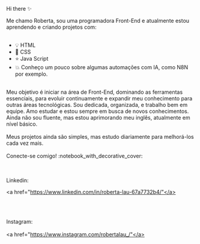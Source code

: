 Hi there :sparkles: <br>

Me chamo Roberta, sou uma programadora Front-End e atualmente estou aprendendo e criando projetos com:
<br>
<br>
- :bulb: HTML 
- :art: CSS
- :star: Java Script
- :boom: Conheço um pouco sobre algumas automações com IA, como N8N por exemplo.
<br>
Meu objetivo é iniciar na área de Front-End, dominando as ferramentas essenciais, para evoluir continuamente e expandir meu conhecimento para outras áreas tecnológicas.
Sou dedicada, organizada, e trabalho bem em equipe. Amo estudar e estou sempre em busca de novos conhecimentos. Ainda não sou fluente, mas estou aprimorando meu inglês, atualmente em nível básico. <br>
<br>
Meus projetos ainda são simples, mas estudo diariamente para melhorá-los cada vez mais. <br>
<br>
Conecte-se comigo! :notebook_with_decorative_cover: <br>

<br>
<br>

Linkedin:<br>

<a href="https://www.linkedin.com/in/roberta-lau-67a7732b4/"</a>

<br>
<br>

Instagram: <br>
<br>
<a href="https://www.instagram.com/robertalau_/"</a>
